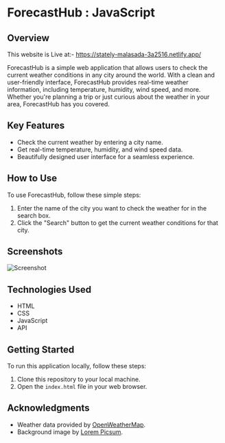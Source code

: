 # ForecastHub : JavaScript
 
## Overview

This website is Live at:- https://stately-malasada-3a2516.netlify.app/

ForecastHub is a simple web application that allows users to check the current weather conditions in any city around the world. With a clean and user-friendly interface, ForecastHub provides real-time weather information, including temperature, humidity, wind speed, and more. Whether you're planning a trip or just curious about the weather in your area, ForecastHub has you covered.

## Key Features

- Check the current weather by entering a city name.
- Get real-time temperature, humidity, and wind speed data.
- Beautifully designed user interface for a seamless experience.

## How to Use

To use ForecastHub, follow these simple steps:

1. Enter the name of the city you want to check the weather for in the search box.
2. Click the "Search" button to get the current weather conditions for that city.

## Screenshots

![Screenshot](file:///home/awadesh/Pictures/Screenshots/Screenshot%20from%202023-08-27%2000-46-13.png)


## Technologies Used

- HTML
- CSS
- JavaScript
- API

## Getting Started

To run this application locally, follow these steps:

1. Clone this repository to your local machine.
2. Open the `index.html` file in your web browser.


## Acknowledgments

- Weather data provided by [OpenWeatherMap](https://openweathermap.org/).
- Background image by [Lorem Picsum](https://picsum.photos/).

